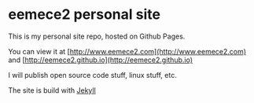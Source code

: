 eemece2 personal site
=====================

This is my personal site repo, hosted on Github Pages.

You can view it at [http://www.eemece2.com](http://www.eemece2.com)
and [http://eemece2.github.io](http://eemece2.github.io)

I will publish open source code stuff, linux stuff, etc.

The site is build with [Jekyll](http://jekyllrb.com)
